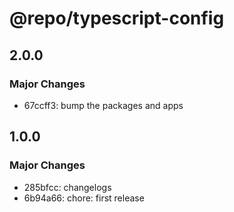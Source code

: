 # @repo/typescript-config

## 2.0.0

### Major Changes

- 67ccff3: bump the packages and apps

## 1.0.0

### Major Changes

- 285bfcc: changelogs
- 6b94a66: chore: first release
